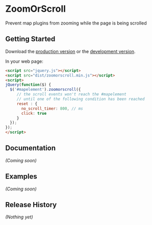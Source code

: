 # ZoomOrScroll

Prevent map plugins from zooming while the page is being scrolled

## Getting Started

Download the [production version][min] or the [development version][max].

[min]: https://raw.github.com/challet/jquery-zoomorscroll/master/dist/jquery.zoomorscroll.min.js
[max]: https://raw.github.com/challet/jquery-zoomorscroll/master/dist/jquery.zoomorscroll.js

In your web page:

```html
<script src="jquery.js"></script>
<script src="dist/zoomorscroll.min.js"></script>
<script>
jQuery(function($) {
  $('#mapelement').zoomorscroll({
     // the scroll events won't reach the #mapelement
     // until one of the following condition has been reached
     reset : {
       no_scroll_timer: 800, // ms
       click: true
     }
  }); 
});
</script>
```

## Documentation
_(Coming soon)_

## Examples
_(Coming soon)_

## Release History
_(Nothing yet)_
